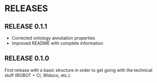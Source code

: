 # RELEASES

## RELEASE 0.1.1

* Corrected ontology annotation properties
* Improved README with complete information

## RELEASE 0.1.0

First release with a basic structure in order to get going with the technical stuff (ROBOT + CI, Widoco, etc.).
